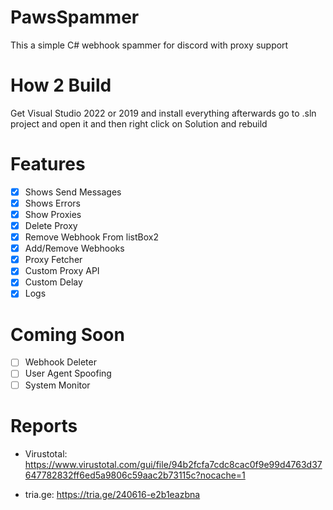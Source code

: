 # PawsSpammer
This a simple C# webhook spammer for discord with proxy support 

# How 2 Build
Get Visual Studio 2022 or 2019 and install everything afterwards go to .sln project and open it and then right click on Solution and rebuild 

# Features
- [X] Shows Send Messages
- [X] Shows Errors
- [X] Show Proxies
- [X] Delete Proxy
- [X] Remove Webhook From listBox2 
- [X] Add/Remove Webhooks
- [X] Proxy Fetcher
- [X] Custom Proxy API  
- [X] Custom Delay
- [X] Logs

# Coming Soon
- [ ] Webhook Deleter
- [ ] User Agent Spoofing
- [ ] System Monitor

# Reports
- Virustotal: https://www.virustotal.com/gui/file/94b2fcfa7cdc8cac0f9e99d4763d37647782832ff6ed5a9806c59aac2b73115c?nocache=1

- tria.ge: https://tria.ge/240616-e2b1eazbna

